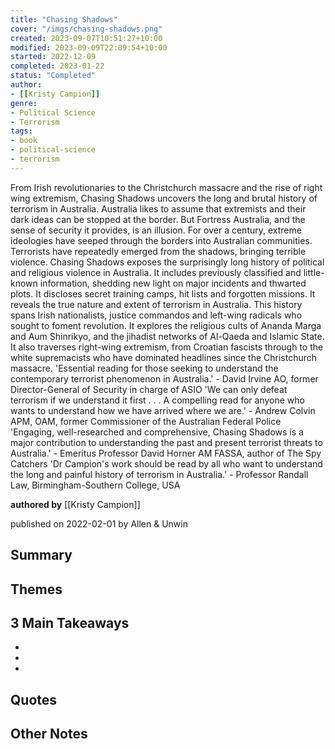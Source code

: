 ```yaml
---
title: "Chasing Shadows"
cover: "/imgs/chasing-shadows.png"
created: 2023-09-07T10:51:27+10:00
modified: 2023-09-09T22:09:54+10:00
started: 2022-12-09
completed: 2023-01-22
status: "Completed"
author:
- [[Kristy Campion]]
genre:
- Political Science
- Terrorism
tags:
- book
- political-science
- terrorism
---
```


From Irish revolutionaries to the Christchurch massacre and the rise of right wing extremism, Chasing Shadows uncovers the long and brutal history of terrorism in Australia. Australia likes to assume that extremists and their dark ideas can be stopped at the border. But Fortress Australia, and the sense of security it provides, is an illusion. For over a century, extreme ideologies have seeped through the borders into Australian communities. Terrorists have repeatedly emerged from the shadows, bringing terrible violence. Chasing Shadows exposes the surprisingly long history of political and religious violence in Australia. It includes previously classified and little-known information, shedding new light on major incidents and thwarted plots. It discloses secret training camps, hit lists and forgotten missions. It reveals the true nature and extent of terrorism in Australia. This history spans Irish nationalists, justice commandos and left-wing radicals who sought to foment revolution. It explores the religious cults of Ananda Marga and Aum Shinrikyo, and the jihadist networks of Al-Qaeda and Islamic State. It also traverses right-wing extremism, from Croatian fascists through to the white supremacists who have dominated headlines since the Christchurch massacre. 'Essential reading for those seeking to understand the contemporary terrorist phenomenon in Australia.' - David Irvine AO, former Director-General of Security in charge of ASIO 'We can only defeat terrorism if we understand it first . . . A compelling read for anyone who wants to understand how we have arrived where we are.' - Andrew Colvin APM, OAM, former Commissioner of the Australian Federal Police 'Engaging, well-researched and comprehensive, Chasing Shadows is a major contribution to understanding the past and present terrorist threats to Australia.' - Emeritus Professor David Horner AM FASSA, author of The Spy Catchers 'Dr Campion's work should be read by all who want to understand the long and painful history of terrorism in Australia.' - Professor Randall Law, Birmingham-Southern College, USA

**authored by** [[Kristy Campion]]

published on 2022-02-01 by Allen & Unwin

## Summary


## Themes


## 3 Main Takeaways
- 
- 
- 

## Quotes


## Other Notes
